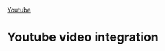 <a href="https://www.youtube.com/" target="_blank" class="ww-editor-link">Youtube</a>

<h1>Youtube video integration</h1>

